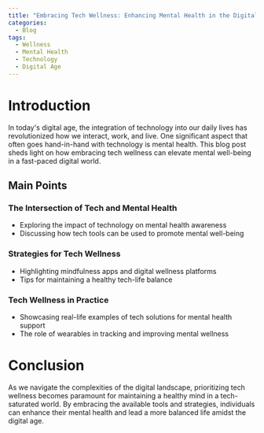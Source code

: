 ```yaml
---
title: "Embracing Tech Wellness: Enhancing Mental Health in the Digital Age"
categories:
  - Blog
tags:
  - Wellness
  - Mental Health
  - Technology
  - Digital Age
---
```


# Introduction
In today's digital age, the integration of technology into our daily lives has revolutionized how we interact, work, and live. One significant aspect that often goes hand-in-hand with technology is mental health. This blog post sheds light on how embracing tech wellness can elevate mental well-being in a fast-paced digital world.

## Main Points
### The Intersection of Tech and Mental Health
- Exploring the impact of technology on mental health awareness
- Discussing how tech tools can be used to promote mental well-being

### Strategies for Tech Wellness
- Highlighting mindfulness apps and digital wellness platforms
- Tips for maintaining a healthy tech-life balance

### Tech Wellness in Practice
- Showcasing real-life examples of tech solutions for mental health support
- The role of wearables in tracking and improving mental wellness

# Conclusion
As we navigate the complexities of the digital landscape, prioritizing tech wellness becomes paramount for maintaining a healthy mind in a tech-saturated world. By embracing the available tools and strategies, individuals can enhance their mental health and lead a more balanced life amidst the digital age.